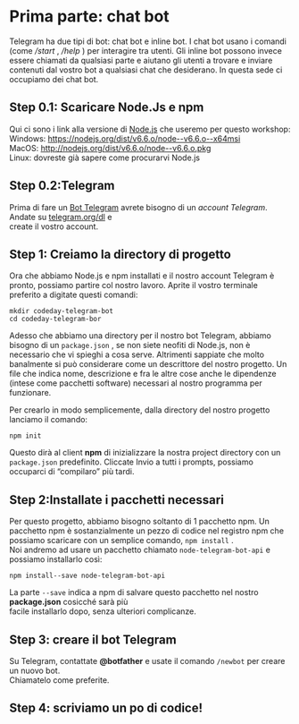 # Prima parte: chat bot
Telegram ha due tipi di bot: chat bot e inline bot. I chat bot usano i comandi (come _/start_ , _/help_ ) per
interagire tra utenti. Gli inline bot possono invece essere chiamati da qualsiasi parte e aiutano gli utenti a
trovare e inviare contenuti dal vostro bot a qualsiasi chat che desiderano. In questa sede ci occupiamo dei
chat bot. 

## Step 0.1: Scaricare Node.Js e npm
Qui ci sono i link alla versione di [Node.js](https://nodejs.org/en) che useremo per questo workshop: \
Windows: https://nodejs.org/dist/v6.6.o/node--v6.6.o--x64msi \
MacOS: http://nodejs.org/dist/v6.6.o/node--v6.6.o.pkg \
Linux: dovreste già sapere come procurarvi Node.js

## Step 0.2:Telegram
Prima di fare un [Bot Telegram](https://hackerstribe.com/tag/bot-telegram/) avrete bisogno di un *account Telegram*. Andate su [telegram.org/dl](https://desktop.telegram.org/) e  
create il vostro account.

## Step 1: Creiamo la directory di progetto
Ora che abbiamo Node.js e npm installati e il nostro account Telegram è pronto, possiamo partire col
nostro lavoro. Aprite il vostro terminale preferito a digitate questi comandi:  
```
mkdir codeday-telegram-bot
cd codeday-telegram-bor
```
Adesso che abbiamo una directory per il nostro bot Telegram, abbiamo bisogno di un `package.json` , se
non siete neofiti di Node.js, non è necessario che vi spieghi a cosa serve. Altrimenti sappiate che molto
banalmente si può considerare come un descrittore del nostro progetto. Un file che indica nome,
descrizione e fra le altre cose anche le dipendenze (intese come pacchetti software) necessari al nostro
programma per funzionare.  

Per crearlo in modo semplicemente, dalla directory del nostro progetto lanciamo il comando:
```
npm init
```

Questo dirà al client **npm** di inizializzare la nostra project directory con un `package.json` predefinito.
Cliccate Invio a tutti i prompts, possiamo occuparci di “compilaro” più tardi.  

## Step 2:Installate i pacchetti necessari  
Per questo progetto, abbiamo bisogno soltanto di 1 pacchetto npm.
Un pacchetto npm è sostanzialmente un pezzo di codice nel registro npm che possiamo scaricare con un
semplice comando, `npm install` .  
Noi andremo ad usare un pacchetto chiamato `node-telegram-bot-api` e possiamo installarlo così:  
```
npm install--save node-telegram-bot-api
```
La parte `--save` indica a npm di salvare questo pacchetto nel nostro **package.json** cosicché sarà più  
facile installarlo dopo, senza ulteriori complicanze.  

## Step 3: creare il bot Telegram  
Su Telegram, contattate **@botfather** e usate il comando `/newbot` per creare un nuovo bot.  
Chiamatelo come preferite.

## Step 4: scriviamo un po di codice!

